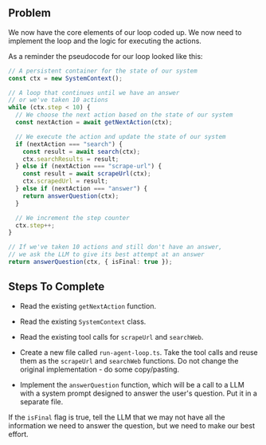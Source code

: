 ## Problem

We now have the core elements of our loop coded up. We now need to implement the loop and the logic for executing the actions.

As a reminder the pseudocode for our loop looked like this:

```ts
// A persistent container for the state of our system
const ctx = new SystemContext();

// A loop that continues until we have an answer
// or we've taken 10 actions
while (ctx.step < 10) {
  // We choose the next action based on the state of our system
  const nextAction = await getNextAction(ctx);

  // We execute the action and update the state of our system
  if (nextAction === "search") {
    const result = await search(ctx);
    ctx.searchResults = result;
  } else if (nextAction === "scrape-url") {
    const result = await scrapeUrl(ctx);
    ctx.scrapedUrl = result;
  } else if (nextAction === "answer") {
    return answerQuestion(ctx);
  }

  // We increment the step counter
  ctx.step++;
}

// If we've taken 10 actions and still don't have an answer,
// we ask the LLM to give its best attempt at an answer
return answerQuestion(ctx, { isFinal: true });
```

## Steps To Complete

- Read the existing `getNextAction` function.

- Read the existing `SystemContext` class.

- Read the existing tool calls for `scrapeUrl` and `searchWeb`.

- Create a new file called `run-agent-loop.ts`. Take the tool calls and reuse them as the `scrapeUrl` and `searchWeb` functions. Do not change the original implementation - do some copy/pasting.

- Implement the `answerQuestion` function, which will be a call to a LLM with a system prompt designed to answer the user's question. Put it in a separate file.

If the `isFinal` flag is true, tell the LLM that we may not have all the information we need to answer the question, but we need to make our best effort.
